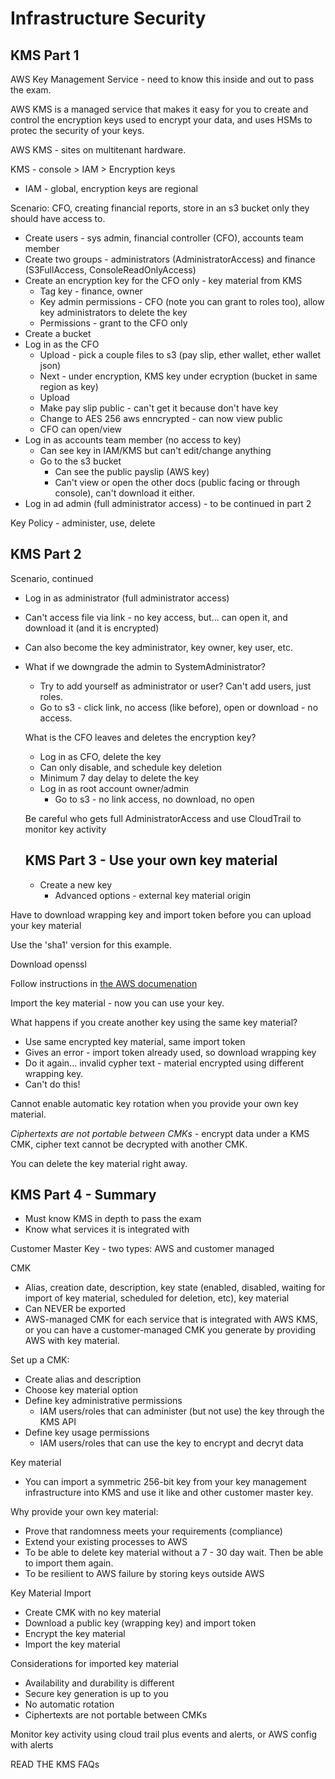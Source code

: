 #  Infrastructure Security

## KMS Part 1

AWS Key Management Service - need to know this inside and out to pass the exam.

AWS KMS is a managed service that makes it easy for you to create and control the encryption keys used to encrypt your data, and uses HSMs to protec the security of your keys.

AWS KMS - sites on multitenant hardware.

KMS - console > IAM > Encryption keys

* IAM - global, encryption keys are regional

Scenario: CFO, creating financial reports, store in an s3 bucket only they should have access to.

* Create users - sys admin, financial controller (CFO), accounts team member
* Create two groups - administrators (AdministratorAccess) and finance (S3FullAccess,  ConsoleReadOnlyAccess)
* Create an encryption key for the CFO only - key material from KMS
    * Tag key - finance, owner
    * Key admin permissions - CFO (note you can grant to roles too), allow key administrators to delete the key
    * Permissions - grant to the CFO only
* Create a bucket
* Log in as the CFO
    * Upload - pick a couple files to s3 (pay slip, ether wallet, ether wallet json)
    * Next - under encryption, KMS key under ecryption (bucket in same region as key)
    * Upload
    * Make pay slip public - can't get it because don't have key
    * Change to AES 256 aws enncrypted - can now view public
    * CFO can open/view
* Log in as accounts team member (no access to key)
    * Can see key in IAM/KMS but can't edit/change anything
    * Go to the s3 bucket
        * Can see the public payslip (AWS key)
        * Can't view or open the other docs (public facing or through console), can't download it either.
* Log in ad admin (full administrator access) - to be continued in part 2

Key Policy - administer, use, delete

## KMS Part 2

Scenario, continued

* Log in as administrator (full administrator access)
* Can't access file via link - no key access, but... can open it, and download it (and it is encrypted)
* Can also become the key administrator, key owner, key user, etc.
* What if we downgrade the admin to SystemAdministrator?
  * Try to add yourself as administrator or user? Can't add users, just roles.
  * Go to s3 - click link, no access (like before), open or download - no access.

  What is the CFO leaves and deletes the encryption key?

  * Log in as CFO, delete the key
  * Can only disable, and schedule key deletion
  * Minimum 7 day delay to delete the key
  * Log in as root account owner/admin
    * Go to s3 - no link access, no download, no open


  Be careful who gets full AdministratorAccess and use CloudTrail to monitor key activity

  ## KMS Part 3 - Use your own key material

  * Create a new key
    * Advanced options - external key material origin

Have to download wrapping key and import token before you can upload your key material

Use the 'sha1' version for this example.

Download openssl

Follow instructions in [the AWS documenation](https://docs.aws.amazon.com/kms/latest/developerguide/importing-keys-encrypt-key-material.html)

Import the key material - now you can use your key.

What happens if you create another key using the same key material?

* Use same encrypted key material, same import token
* Gives an error - import token already used, so download wrapping key
* Do it again... invalid cypher text - material encrypted using different wrapping key.
* Can't do this!

Cannot enable automatic key rotation when you provide your own key material.

*Ciphertexts are not portable between CMKs* - encrypt data under a KMS CMK, cipher text cannot be decrypted with another CMK.

You can delete the key material right away.


## KMS Part 4 - Summary

* Must know KMS in depth to pass the exam
* Know what services it is integrated with

Customer Master Key - two types: AWS and customer managed

CMK

* Alias, creation date, description, key state (enabled, disabled, waiting for import of key material, scheduled for deletion, etc), key material
* Can NEVER be exported
* AWS-managed CMK for each service that is integrated with AWS KMS, or you can have a customer-managed CMK you generate by providing AWS with key material.

Set up a CMK:

* Create alias and description
* Choose key material option
* Define key administrative permissions
  * IAM users/roles that can administer (but not use) the key through the KMS API
* Define key usage permissions
  * IAM users/roles that can use the key to encrypt and decryt data

Key material

* You can import a symmetric 256-bit key from your key management infrastructure into KMS and use it like and other customer master key.

Why provide your own key material:

* Prove that randomness meets your requirements (compliance)
* Extend your existing processes to AWS
* To be able to delete key material without a 7 - 30 day wait. Then be able to import them again.
* To be resilient to AWS failure by storing keys outside AWS

Key Material Import

* Create CMK with no key material
* Download a public key (wrapping key) and import token
* Encrypt the key material
* Import the key material

Considerations for imported key material

* Availability and durability is different
* Secure key generation is up to you
* No automatic rotation
* Ciphertexts are not portable between CMKs

Monitor key activity using cloud trail plus events and alerts, or AWS config with alerts

READ THE KMS FAQs

